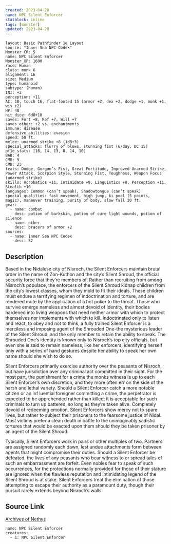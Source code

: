 ```yaml
---
created: 2023-04-28
name: NPC Silent Enforcer
statblock: inline
tags: [monster]
updated: 2023-04-28
---
```

```statblock
layout: Basic Pathfinder 1e Layout
source: "Inner Sea NPC Codex"
Monster_CR: 5
name: NPC Silent Enforcer
Monster_XP: 1600
race: Human
class: monk 6
alignment: LE
size: Medium
type: humanoid
subtype: (human)
INI: +2
perception: +11
AC: 18, touch 16, flat-footed 15 (armor +2, dex +2, dodge +1, monk +1, wis +2)
HP: 48
hit_dice: 6d8+18
saves: Fort +8, Ref +7, Will +7
saves_other: +2 vs. enchantments
immune: disease
defensive_abilities: evasion
speed: 50 ft.
melee: unarmed strike +8 (1d8+3)
special_attacks: flurry of blows, stunning fist (6/day, DC 15)
pf1e_stats: [16, 14, 13, 8, 14, 10]
BAB: 4
CMB: 9
CMD: 23
feats: Dodge, Gorgon’s Fist, Great Fortitude, Improved Unarmed Strike, Power Attack, Scorpion Style, Stunning Fist, Toughness, Weapon Focus (unarmed strike)
skills: Acrobatics +11, Intimidate +9, Linguistics +0, Perception +11, Stealth +10
languages: Common (can’t speak), Shadowtongue (can’t speak)
special_qualities: fast movement, high jump, ki pool (5 points, magic), maneuver training, purity of body, slow fall 30 ft.
gear:
  - name: combat
    desc: potion of barkskin, potion of cure light wounds, potion of silence
  - name: other
    desc: bracers of armor +2
sources:
  - name: Inner Sea NPC Codex
    desc: 52
```
## Description
Based in the Nidalese city of Nisroch, the Silent Enforcers maintain brutal order in the name of Zon-Kuthon and the city’s Silent Shroud, the official security force that they’re members of. Rather than recruiting from among Nisroch’s populace, the enforcers of the Silent Shroud kidnap children from the city’s lowest classes, whom they mold to fit their ideals. These children must endure a terrifying regimen of indoctrination and torture, and are rendered mute by the application of a hot poker to the throat. Those who survive emerge nameless and almost devoid of identity, their bodies hardened into living weapons that need neither armor with which to protect themselves nor implements with which to kill. Indoctrinated only to listen and react, to obey and not to think, a fully trained Silent Enforcer is a merciless and imposing agent of the Shrouded One-the mysterious leader of the Silent Shroud, and the only member to retain the ability to speak. The Shrouded One’s identity is known only to Nisroch’s top city officials, but even she is said to remain nameless, like her enforcers, identifying herself only with a series of hand gestures despite her ability to speak her own name should she wish to do so.

Silent Enforcers primarily exercise authority over the peasants of Nisroch, but have jurisdiction over any criminal act committed in their sight. For the most part, the punishment for a crime the monks witness is up to each Silent Enforcer’s own discretion, and they more often err on the side of the harsh and lethal variety. Should a Silent Enforcer catch a more notable citizen or an inf luential foreigner committing a crime, the perpetrator is expected to be apprehended rather than killed; it is acceptable for such criminals to turn up battered, so long as they’re taken alive. Completely devoid of redeeming emotion, Silent Enforcers show mercy not to spare lives, but rather to subject their prisoners to the fearsome justice of Nidal. Most victims prefer a clean death in battle to the unimaginably sadistic tortures that would be exacted upon them should they be taken prisoner by an agent of the Silent Shroud.

Typically, Silent Enforcers work in pairs or other multiples of two. Partners are assigned randomly each dawn, lest undue attachments form between agents that might compromise their duties. Should a Silent Enforcer be defeated, the lives of any peasants who bear witness to or spread tales of such an embarrassment are forfeit. Even nobles fear to speak of such occurrences, for the protections normally provided for those of their stature are ignored when the flawless reputation and intimidating legend of the Silent Shroud is at stake. Silent Enforcers treat the elimination of those attempting to escape their authority as a paramount duty, though their pursuit rarely extends beyond Nisroch’s walls.
## Source Link
[Archives of Nethys](https://aonprd.com/NPCDisplay.aspx?ItemName=Silent%20Enforcer)
```encounter-table
name: NPC Silent Enforcer
creatures:
  - 1: NPC Silent Enforcer
```
